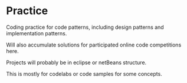 Practice
========

Coding practice for code patterns, including design patterns and implementation patterns. 

Will also accumulate solutions for participated online code competitions here.  

Projects will probably be in eclipse or netBeans structure.     

This is mostly for codelabs or code samples for some concepts.

